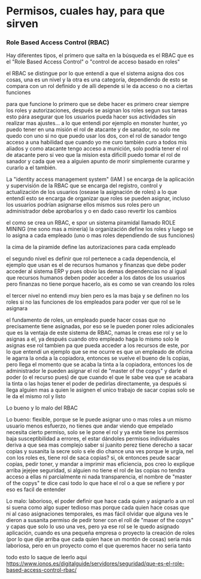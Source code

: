 # Permisos, cuales hay, para que sirven


### Role Based Access Control (RBAC)

Hay diferentes tipos, el primero que salta en la búsqueda es el RBAC que es el "Role Based Access Control" o "control de acceso basado en roles"

el RBAC se distingue por lo que entendí a que el sistema asigna dos cos cosas, una es un nivel y la otra es una categoría, dependiendo de esto se compara con un rol definido y de alli depende si le da acceso o no a ciertas funciones

para que funcione lo primero que se debe hacer es primero crear siempre los roles y autorizaciones, después se asignan los roles segun sus tareas esto pára asegurar que los usuarios pueda hacer sus actividades sin realizar mas ajustes... a lo que entendi por ejemplo en monster hunter, yo puedo tener en una misión el rol de atacante y de sanador, no solo me quedo con uno si no que puedo usar los dos, con el rol de sanador tengo acceso a una habilidad que cuando yo me curo también curo a todos mis aliados y como atacante tengo acceso a munición, solo podría tener el rol de atacante pero si veo que la mision esta dificill puedo tomar el rol de sanador y cada que vea a alguien apunto de morir simplemente curarme y curarlo a el también.

La "identity access management system" (IAM ) se encarga de la aplicación y supervisión de la RBAC que se encarga del registro, control y actualización de los usuarios (osease la asignación de roles) a lo que entendí esto se encarga de organizar que roles se pueden asignar, incluso los usuarios podrían asignarse ellos mismos sus roles pero un administrador debe aprobarlos y o en dado caso revertir los cambios

el como se crea un RBAC, e spor un sistema piramidal llamado ROLE MINING (me sono mas a minería) la organización define los roles y luego se lo asigna a cada empleado (uno o mas roles dependiendo de sus funciones)

la cima de la piramide define las autorizaciones para cada empleado

el segundo nivel es definir que rol pertenece a cada dependencia, el ejemplo que usan es el de recursos humanos y finanzas que debe poder acceder al sistema ERP y pues obvio las demas dependencias no al igual que recursos humanos deben poder acceder a los datos de los usuarios pero finanzas no tiene porque hacerlo, ais es como se van creando los roles

el tercer nivel no entendi muy bien pero es la mas baja y se definen no los roles si no las funciones de los empleados para poder ver que rol se le asignara

el fundamento de roles, un empleado puede hacer cosas que no precisamente tiene asignadas, por eso se le pueden poner roles adicionales que es la ventaja de este sistema de RBAC, namas le creas ese rol y se lo asignas a el, ya después cuando otro empleado haga lo mismo solo le asignas ese rol tambien pa que pueda acceder a los recursos de este, por lo que entendí un ejemplo que se me ocurre es que un empleado de oficina le agarra la onda a la copiadora, entonces se vuelve el bueno de ls copias, pero llega el momento que se acaba la tinta a la copiadora, entonces los de administrador le pueden asignar el rol de "master of the copys" y darle el poder (o el recurso pues) de que cuando el que le sabe vea que se acabara la tinta o las hojas tener el poder de pedirlas directamente, ya después si llega alguien mas a quien le asignen el unico trabajo de sacar copias solo se le da el mismo rol y listo

Lo bueno y lo malo del RBAC

Lo bueno: 
flexible, porque se le puede asignar uno o mas roles a un mismo usuario
menos esfuerzo, no tienes que andar viendo que empelado necesita cierto permiso, solo se le pone el rol y ya este tiene los permisos
baja susceptibilidad a errores, el estar dándoles permisos individuales deriva a que sea mas complejo saber si juanito perez tiene derecho a sacar copias y susanita la secre solo s ele dio chance una ves porque le urgía, nel con los roles es, tiene rol de saca copias? si, ok entonces peude sacar copias, pedir toner, y mandar a imprimir
mas eficiencia, pos creo lo explique arriba jejejee
seguridad, si alguien no tiene el rol de las copias no tendra acceso a ellas ni parcialmente ni nada
transparencia, el nombre de "master of the copys" te dice casi todo lo que hace el rol o a que se refiere y por eso es facil de entender

Lo malo:
laborioso, el poder definir que hace cada quien y asignarlo a un rol si suena como algo super tedioso mas porque cada quien hace cosas que ni al caso 
asignaciones temporales, es mas fácil olvidar que alguna ves le dieron a susanita permiso de pedir toner con el roll de "maser of the copys" y capas que solo lo uso una ves, pero ya ese rol se le quedo asignado
aplicación, cuando es una pequeña empresa o proyecto la creación de roles (por lo que dije arriba que cada quien hace un montón de cosas) seria más laboriosa, pero en un proyecto como el que queremos hacer no seria tanto


todo esto lo saque de leerlo aqui
https://www.ionos.es/digitalguide/servidores/seguridad/que-es-el-role-based-access-control-rbac/
